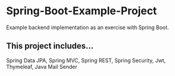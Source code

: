 # Spring-Boot-Example-Project

Example backend implementation as an exercise with Spring Boot.

## This project includes...

Spring Data JPA, Spring MVC, Spring REST, Spring Security, Jwt, Thymeleaf, Java Mail Sender
